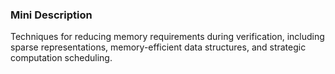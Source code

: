 ### Mini Description

Techniques for reducing memory requirements during verification, including sparse representations, memory-efficient data structures, and strategic computation scheduling.

